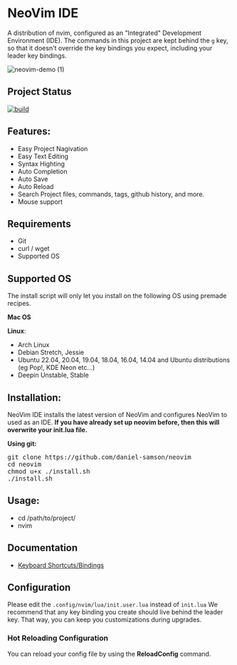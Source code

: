 # NeoVim IDE

A distribution of nvim, configured as an "Integrated" Development Environment (IDE). The commands in this project are kept behind the `g` key, so that it doesn't override the key bindings you expect, including your leader key bindings.

![neovim-demo (1)](https://user-images.githubusercontent.com/12231216/190850023-939e183c-be90-4039-b29e-5c9519a404b2.gif)

## Project Status
[![build](https://github.com/daniel-samson/neovim/actions/workflows/build.yml/badge.svg)](https://github.com/daniel-samson/neovim/actions/workflows/build.yml)

## Features:

- Easy Project Nagivation
- Easy Text Editing
- Syntax Highting
- Auto Completion
- Auto Save
- Auto Reload
- Search Project files, commands, tags, github history, and more.
- Mouse support

## Requirements
- Git
- curl / wget
- Supported OS

## Supported OS

The install script will only let you install on the following OS using premade recipes.

**Mac OS**

**Linux**:
- Arch Linux
- Debian Stretch, Jessie
- Ubuntu 22.04, 20.04, 19.04, 18.04, 16.04, 14.04 and Ubuntu distributions (eg Pop!, KDE Neon etc...)
- Deepin Unstable, Stable

## Installation:
NeoVim IDE installs the latest version of NeoVim and configures NeoVim to used as an IDE. **If you have already set up neovim before, then this will overwrite your init.lua file.**

**Using git:**
<pre>
git clone https://github.com/daniel-samson/neovim
cd neovim
chmod u+x ./install.sh
./install.sh
</pre>

## Usage:
- cd /path/to/project/
- nvim 

## Documentation
- [Keyboard Shortcuts/Bindings](KEYBINDING.md)


## Configuration

Please edit the `.config/nvim/lua/init.user.lua` instead of `init.lua` We recommend that any key binding you create should live behind the leader key. That way, you can keep you customizations during upgrades.

### Hot Reloading Configuration
You can reload your config file by using the **ReloadConfig** command.
